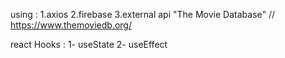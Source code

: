 using :
  1.axios
  2.firebase
  3.external api "The Movie Database" // https://www.themoviedb.org/ 

react Hooks : 
1- useState 
2- useEffect
